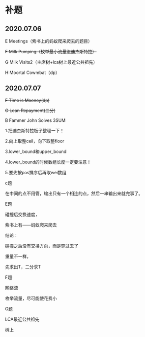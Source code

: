 # 补题

## 2020.07.06

E Meetings（紫书上的蚂蚁爬来爬去的题目）

~~F Milk Pumping（枚举最小流量跑迪杰斯特拉）~~

G Milk Visits2（主席树+lca树上最近公共祖先）

H Moortal Cowmbat（dp）

## 2020.07.07

~~F Time is Mooney(dp)~~

~~G Loan Repayment(二分)~~

B Fammer John Solves 3SUM





1.把迪杰斯特拉板子整理一下！

2.向上取整ceil，向下取整floor

3.lower_bound和upper_bound

4.lower_bound的时候数组长度一定要注意！

5.要先按pos排序后再取wei数组







c题

在中间的点不用管，输出只有一个相连的点，然后一串输出来就完事了。



E题

碰撞后交换速度，

紫书上有——蚂蚁爬来爬去

结论：

碰撞之后没有交换方向，而是穿过去了

重量不一样，

先求出T，二分求T



F题

网络流

枚举流量，尽可能使花费小



G题

LCA最近公共祖先

树上

